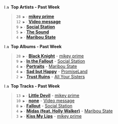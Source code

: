 <!--START_LASTFM_ARTISTS:{"period": "7day", "rows": 5}-->
<a href="https://last.fm" target="_blank"><img src="https://user-images.githubusercontent.com/17434202/215290617-e793598d-d7c9-428f-9975-156db1ba89cc.svg" alt="Last.fm Logo" width="18" height="13"/></a> **Top Artists - Past Week**

> `28 ▶️` ∙ **[mikey prime](https://www.last.fm/music/mikey+prime)**<br/>
> `12 ▶️` ∙ **[Video message](https://www.last.fm/music/Video+message)**<br/>
> `9 ▶️` ∙ **[Social Station](https://www.last.fm/music/Social+Station)**<br/>
> `5 ▶️` ∙ **[The Sound](https://www.last.fm/music/The+Sound)**<br/>
> `4 ▶️` ∙ **[Maribou State](https://www.last.fm/music/Maribou+State)**<br/>
<!--END_LASTFM_ARTISTS-->

<!--START_LASTFM_ALBUMS:{"period": "7day", "rows": 5}-->
<a href="https://last.fm" target="_blank"><img src="https://user-images.githubusercontent.com/17434202/215290617-e793598d-d7c9-428f-9975-156db1ba89cc.svg" alt="Last.fm Logo" width="18" height="13"/></a> **Top Albums - Past Week**

> `28 ▶️` ∙ **[Black Knight](https://www.last.fm/music/mikey+prime/Black+Knight)** - [mikey prime](https://www.last.fm/music/mikey+prime)<br/>
> `9 ▶️` ∙ **[In the Fallout](https://www.last.fm/music/Social+Station/In+the+Fallout)** - [Social Station](https://www.last.fm/music/Social+Station)<br/>
> `4 ▶️` ∙ **[Portraits](https://www.last.fm/music/Maribou+State/Portraits)** - [Maribou State](https://www.last.fm/music/Maribou+State)<br/>
> `4 ▶️` ∙ **[Sad but Happy](https://www.last.fm/music/PromiseLand/Sad+but+Happy)** - [PromiseLand](https://www.last.fm/music/PromiseLand)<br/>
> `2 ▶️` ∙ **[Trust Ruins](https://www.last.fm/music/All+Your+Sisters/Trust+Ruins)** - [All Your Sisters](https://www.last.fm/music/All+Your+Sisters)<br/>
<!--END_LASTFM_ALBUMS-->

<!--START_LASTFM_TRACKS:{"period": "7day", "rows": 5}-->
<a href="https://last.fm" target="_blank"><img src="https://user-images.githubusercontent.com/17434202/215290617-e793598d-d7c9-428f-9975-156db1ba89cc.svg" alt="Last.fm Logo" width="18" height="13"/></a> **Top Tracks - Past Week**

> `13 ▶️` ∙ **[Little Devil](https://www.last.fm/music/mikey+prime/_/Little+Devil)** - [mikey prime](https://www.last.fm/music/mikey+prime)<br/>
> `10 ▶️` ∙ **[none](https://www.last.fm/music/Video+message/_/none)** - [Video message](https://www.last.fm/music/Video+message)<br/>
> `8 ▶️` ∙ **[Fallout](https://www.last.fm/music/Social+Station/_/Fallout)** - [Social Station](https://www.last.fm/music/Social+Station)<br/>
> `4 ▶️` ∙ **[Midas (feat. Holly Walker)](https://www.last.fm/music/Maribou+State/_/Midas+(feat.+Holly+Walker))** - [Maribou State](https://www.last.fm/music/Maribou+State)<br/>
> `3 ▶️` ∙ **[Kiss My Lips](https://www.last.fm/music/mikey+prime/_/Kiss+My+Lips)** - [mikey prime](https://www.last.fm/music/mikey+prime)<br/>
<!--END_LASTFM_TRACKS-->